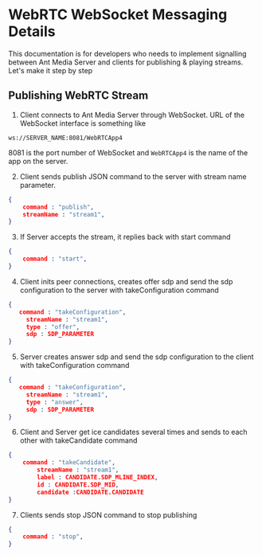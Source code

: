 # WebRTC WebSocket Messaging Details
This documentation is for developers who needs to implement signalling between Ant Media Server and clients 
for publishing & playing streams. Let's make it step by step

## Publishing WebRTC Stream

1. Client connects to Ant Media Server through WebSocket. URL of the WebSocket interface is something like

```
ws://SERVER_NAME:8081/WebRTCApp4
```
8081 is the port number of WebSocket and `WebRTCApp4` is the name of the app on the server.

2. Client sends publish JSON command to the server with stream name parameter. 

```json
{
    command : "publish",
    streamName : "stream1",
}
```

3. If Server accepts the stream, it replies back with start command
```json
{
    command : "start",
}
```

4. Client inits peer connections, creates offer sdp and send the sdp configuration 
to the server with takeConfiguration command
```json
{
   command : "takeConfiguration",
	 streamName : "stream1",
	 type : "offer",  
	 sdp : SDP_PARAMETER
}
```

5. Server creates answer sdp and send the sdp configuration to the client with takeConfiguration command
```json
{
   command : "takeConfiguration",
	 streamName : "stream1",
	 type : "answer",  
	 sdp : SDP_PARAMETER
}
```
6. Client and Server get ice candidates several times and sends to each other with takeCandidate command
```json
{
    command : "takeCandidate",
		streamName : "stream1",
		label : CANDIDATE.SDP_MLINE_INDEX,
		id : CANDIDATE.SDP_MID,
		candidate :CANDIDATE.CANDIDATE
}

```

7. Clients sends stop JSON command to stop publishing
```json
{
    command : "stop",
}
```
